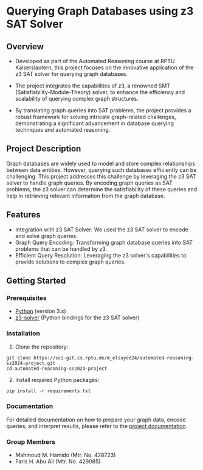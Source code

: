 # Querying Graph Databases using z3 SAT Solver

## Overview
- Developed as part of the Automated Reasoning course at RPTU Kaiserslautern, this project focuses on the innovative application of the z3 SAT solver for querying graph databases. 

- The project integrates the capabilities of z3, a renowned SMT (Satisfiability-Module-Theory) solver, to enhance the efficiency and scalability of querying complex graph structures. 

- By translating graph queries into SAT problems, the project provides a robust framework for solving intricate graph-related challenges, demonstrating a significant advancement in database querying techniques and automated reasoning.

## Project Description
Graph databases are widely used to model and store complex relationships between data entities. However, querying such databases efficiently can be challenging. This project addresses this challenge by leveraging the z3 SAT solver to handle graph queries. By encoding graph queries as SAT problems, the z3 solver can determine the satisfiability of these queries and help in retrieving relevant information from the graph database.

## Features
- Integration with z3 SAT Solver: We used the z3 SAT solver to encode and solve graph queries.
- Graph Query Encoding: Transforming graph database queries into SAT problems that can be handled by z3.
- Efficient Query Resolution: Leveraging the z3 solver's capabilities to provide solutions to complex graph queries.

## Getting Started
### Prerequisites
- [Python](https://www.python.org/) (version 3.x)
- [z3-solver](https://pypi.org/project/z3-solver/) (Python bindings for the z3 SAT solver)

### Installation
1. Clone the repository:
```git
git clone https://sci-git.cs.rptu.de/m_elsayed24/automated-reasoning-ss2024-project.git
cd automated-reasoning-ss2024-project
```
2. Install required Python packages:
```python
pip install -r requirements.txt
```

### Documentation
For detailed documentation on how to prepare your graph data, encode queries, and interpret results, please refer to the [project documentation](https://sci-git.cs.rptu.de/m_elsayed24/automated-reasoning-ss2024-project/-/blob/main/project.pdf).

### Group Members
- Mahmoud M. Hamido (Mtr. No. 428723)
- Faris H. Abu Ali (Mtr. No. 429085)

